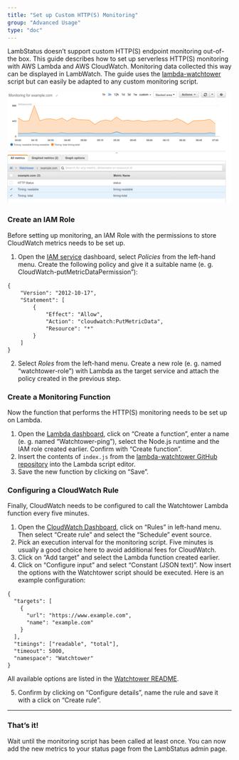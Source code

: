```yaml
---
title: "Set up Custom HTTP(S) Monitoring"
group: "Advanced Usage"
type: "doc"
---
```


LambStatus doesn’t support custom HTTP(S) endpoint monitoring out-of-the box. This guide describes how to set up serverless HTTP(S) monitoring with AWS Lambda and AWS CloudWatch. Monitoring data collected this way can be displayed in LambWatch. The guide uses the [lambda-watchtower](https://github.com/wmnnd/lambda-watchtower) script but can easily be adapted to any custom monitoring script.

![Cloud Watch Metrics](CloudWatchMetrics.png)


### Create an IAM Role

Before setting up monitoring, an IAM Role with the permissions to store CloudWatch metrics needs to be set up.

1. Open the [IAM service](https://console.aws.amazon.com/iam/) dashboard, select *Policies* from the left-hand menu. Create the following policy and give it a suitable name (e. g. CloudWatch-putMetricDataPermission”):
```
{
    "Version": "2012-10-17",
    "Statement": [
        {
            "Effect": "Allow",
            "Action": "cloudwatch:PutMetricData",
            "Resource": "*"
        }
    ]
}
```
2. Select *Roles* from the left-hand menu. Create a new role  (e. g. named “watchtower-role”) with Lambda as the target service and attach the policy created in the previous step.


### Create a Monitoring Function

Now the function that performs the HTTP(S) monitoring needs to be set up on Lambda.

1. Open the [Lambda dashboard](https://console.aws.amazon.com/lambda/), click on “Create a function”, enter a name (e. g. named “Watchtower-ping”), select the Node.js runtime and the IAM role created earlier. Confirm with “Create function”.
2. Insert the contents of `index.js` from the [lambda-watchtower GitHub repository](https://github.com/wmnnd/lambda-watchtower) into the Lambda script editor.
3. Save the new function by clicking on “Save”.

### Configuring a CloudWatch Rule

Finally, CloudWatch needs to be configured to call the Watchtower Lambda function every five minutes.

1. Open the [CloudWatch Dashboard](https://console.aws.amazon.com/cloudwatch/), click on “Rules” in left-hand menu. Then select “Create rule” and select the “Schedule” event source.
2. Pick an execution interval for the monitoring script. Five minutes is usually a good choice here to avoid additional fees for CloudWatch.
3. Click on “Add target” and select the Lambda function created earlier.
4. Click on “Configure input” and select “Constant (JSON text)”. Now insert the options with the Watchtower script should be executed. Here is an example configuration:

```(json)
{
  "targets": [
    {
      "url": "https://www.example.com",
      "name": "example.com"
    }
  ],
  "timings": ["readable", "total"],
  "timeout": 5000,
  "namespace": "Watchtower"
}
```
All available options are listed in the [Watchtower README](https://github.com/wmnnd/lambda-watchtower/blob/master/README.md).

5. Confirm by clicking on “Configure details”, name the rule and save it with a click on “Create rule”.

---

### That’s it!
Wait until the monitoring script has been called at least once. You can now add the new metrics to your status page from the LambStatus admin page.